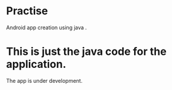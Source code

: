 # Practise
Android app creation using java .
# This is just the java code for the application.
The app is under development.

